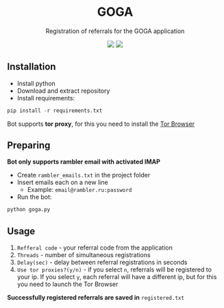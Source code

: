 <h1 align="center">GOGA</h1>

<p align="center">Registration of referrals for the GOGA application</p>
<p align="center">
<img src="https://img.shields.io/badge/python-3670A0?style=for-the-badge&logo=python&logoColor=ffdd54">
<img src="https://img.shields.io/badge/Tor-7D4698?style=for-the-badge&logo=Tor-Browser&logoColor=white">
</p>

## Installation
+ Install python
+ Download and extract repository
+ Install requirements:
```python
pip install -r requirements.txt
```
Bot supports **tor proxy**, for this you need to install the [Tor Browser](https://www.torproject.org/download/)

## Preparing
**Bot only supports rambler email with activated IMAP**
+ Create ```rambler_emails.txt``` in the project folder
+ Insert emails each on a new line
  + Example: ```email@rambler.ru:password```
+ Run the bot:
```python
python goga.py
```

## Usage
1. ```Refferal code``` - your referral code from the application
2. ```Threads``` - number of simultaneous registrations
3. ```Delay(sec)``` - delay between referral registrations in seconds
4. ```Use tor proxies?(y/n)``` - if you select ```n```, referrals will be registered to your ip. If you select ```y```, each referral will have a different ip, but for this you need to launch the Tor Browser

**Successfully registered referrals are saved in** ```registered.txt```

